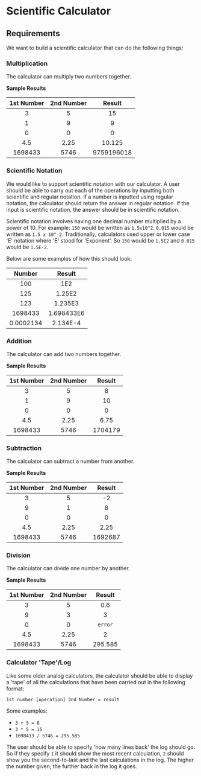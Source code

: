 # Scientific Calculator

## Requirements 

We want to build a scientific calculator that can do the following things:

### Multiplication 

The calculator can multiply two numbers together.

**Sample Results**

| 1st Number | 2nd Number |   Result   |
| :--------: | :--------: | :--------: |
|     3      |     5      |     15     |
|     1      |     9      |     9      |
|     0      |     0      |     0      |
|    4.5     |    2.25    |   10.125   |
|  1698433   |    5746    | 9759196018 |

### Scientific Notation

We would like to support scientific notation with our calculator. A user should be able to carry out each of the operations by inputting both scientific and regular notation. If a number is inputted using regular notation, the calculator should return the answer in regular notation. If the input is scientific notation, the answer should be in scientific notation.

Scientific notation involves having one decimal number multiplied by a power of 10. For example: `150` would be written as `1.5x10^2`. `0.015` would be written as `1.5 x 10^-2`. Traditionally, calculators used upper or lower case 'E' notation where 'E' stood for 'Exponent'. So `150` would be `1.5E2` and `0.015` would be `1.5E-2`.

 Below are some examples of how this should look:

|  Number   |   Result   |
| :-------: | :--------: |
|    100    |    1E2     |
|    125    |   1.25E2   |
|    123    |  1.235E3   |
|  1698433  | 1.698433E6 |
| 0.0002134 |  2.134E-4  |

### Addition

The calculator can add two numbers together.

**Sample Results**

| 1st Number | 2nd Number | Result  |
| :--------: | :--------: | :-----: |
|     3      |     5      |    8    |
|     1      |     9      |   10    |
|     0      |     0      |    0    |
|    4.5     |    2.25    |  6.75   |
|  1698433   |    5746    | 1704179 |


### Subtraction 

The calculator can subtract a number from another.

**Sample Results**

| 1st Number | 2nd Number | Result  |
| :--------: | :--------: | :-----: |
|     3      |     5      |   -2    |
|     9      |     1      |    8    |
|     0      |     0      |    0    |
|    4.5     |    2.25    |  2.25   |
|  1698433   |    5746    | 1692687 |

### Division 

The calculator can divide one number by another.

**Sample Results**

| 1st Number | 2nd Number | Result  |
| :--------: | :--------: | :-----: |
|     3      |     5      |   0.6   |
|     9      |     3      |    3    |
|     0      |     0      | `error` |
|    4.5     |    2.25    |    2    |
|  1698433   |    5746    | 295.585 |

### Calculator 'Tape'/Log

Like some older analog calculators, the calculator should be able to display a 'tape' of all the calculations that have been carried out in the following format:

`1st number [operation] 2nd Number = result`

Some examples:

- `3 + 5 = 8`
- `3 * 5 = 15`
- `1698433 / 5746 = 295.585`

The user should be able to specify 'how many lines back' the log should go. So if they specify `1` it should show the most recent calculation, `2` should show you the second-to-last and the last calculations in the log. The higher the number given, the further back in the log it goes.
